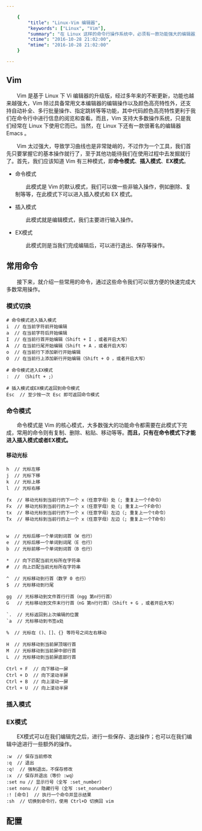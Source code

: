 ```yaml
---

    {
        "title": "Linux-Vim 编辑器",
        "keywords": ["Linux", "Vim"],
        "summary": "在 Linux 这样的命令行操作系统中，必须有一款功能强大的编辑器支持我们快速完成文本编辑，这就是 Vi 编辑器；通过对其加强和升级，Vim 编辑器比前者更为强大，拥有更多的功能和颜色高亮的特性，是程序员在 Linux 下编码的利器。",
        "ctime": "2016-10-28 21:02:00",
        "mtime": "2016-10-28 21:02:00"
    }

--- 
```


## Vim

　　Vim 是基于 Linux 下 Vi 编辑器的升级版，经过多年来的不断更新，功能也越来越强大，Vim 除过具备常用文本编辑器的编辑操作以及颜色高亮特性外，还支持自动补全、多行批量操作、指定跳转等等功能，其中代码颜色高亮特性更利于我们在命令行中进行信息的阅览和查看。而且，Vim 支持大多数操作系统，只是我们经常在 Linux 下使用它而已。当然，在 Linux 下还有一款很著名的编辑器 Emacs 。

　　Vim 太过强大，导致学习曲线也是非常陡峭的，不过作为一个工具，我们首先只要掌握它的基本操作就行了，至于其他功能待我们在使用过程中去发掘就行了。首先，我们应该知道 Vim 有三种模式，即**命令模式**、**插入模式**、**EX模式**。

- 命令模式

    　　此模式是 Vim 的默认模式，我们可以做一些非输入操作，例如删除、复制等等，在此模式下可以进入插入模式和 EX 模式。

- 插入模式

    　　此模式就是编辑模式，我们主要进行输入操作。

- EX模式

    　　此模式则是当我们完成编辑后，可以进行退出、保存等操作。

## 常用命令

　　接下来，就介绍一些常用的命令，通过这些命令我们可以很方便的快速完成大多数常用操作。

### 模式切换

    # 命令模式进入插入模式
    i  // 在当前字符前开始编辑
    a  // 在当前字符后开始编辑
    I  // 在当前行首开始编辑（Shift + I ，或者开启大写）
    A  // 在当前行尾开始编辑（Shift + A ，或者开启大写）
    o  // 在当前行下添加新行开始编辑
    O  // 在当前行上添加新行开始编辑（Shift + O ，或者开启大写）

    # 命令模式进入EX模式
    :  // （Shift + ;）

    # 插入模式或EX模式返回到命令模式
    Esc  // 至少按一次 Esc 即可返回命令模式

### 命令模式

　　命令模式是 Vim 的核心模式，大多数强大的功能命令都需要在此模式下完成，常用的命令则有复制、删除、粘贴、移动等等。**而且，只有在命令模式下才能进入插入模式或者EX模式。**

#### 移动光标

    h  // 光标左移
    j  // 光标下移
    k  // 光标上移
    l  // 光标右移

    fx  // 移动光标到当前行的下一个 x（任意字母）处（; 重复上一个f命令）
    Fx  // 移动光标到当前行的上一个 x（任意字母）处（; 重复上一个F命令）
    tx  // 移动光标到当前行的下一个 x（任意字母）左边（; 重复上一个t命令）
    Tx  // 移动光标到当前行的上一个 x（任意字母）左边（; 重复上一个T命令）


    w  // 光标后移一个单词到词首（W 也行）
    e  // 光标后移一个单词到词尾（E 也行）
    b  // 光标前移一个单词到词首（B 也行）

    *  // 向下匹配当前光标所在字符串
    #  // 向上匹配当前光标所在字符串

    ^  // 光标移动到行首（数字 0 也行）
    $  // 光标移动到行尾

    gg  // 光标移动到文件首行行首（ngg 第n行行首）
    G   // 光标移动到文件末行行首（nG 第n行行首）（Shift + G ，或者开启大写）

    `.  // 光标返回到上次编辑的位置
    `a  // 光标移动到书签a处

    %  // 光标在 ()、[]、{} 等符号之间左右移动

    H  // 光标移动到当前屏顶端行首
    M  // 光标移动到当前屏中部行首
    L  // 光标移动到当前屏底部行首

    Ctrl + F  // 向下移动一屏
    Ctrl + D  // 向下滚动半屏
    Ctrl + B  // 向上滚动一屏
    Ctrl + U  // 向上滚动半屏

### 插入模式

### EX模式

　　EX模式可以在我们编辑完之后，进行一些保存、退出操作；也可以在我们编辑中途进行一些额外的操作。

    :w  // 保存当前修改
    :q  // 退出
    :q!  // 强制退出，不保存修改
    :x  // 保存并退出（等价 :wq）
    :set nu // 显示行号（全写 :set_number）
    :set nonu // 隐藏行号（全写 :set_nonumber）
    :! [命令]  // 执行一个命令并显示结果
    :sh  // 切换到命令行，使用 Ctrl+D 切换回 vim

## 配置
